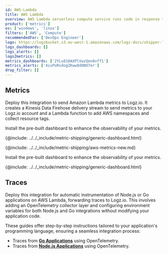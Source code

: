 ```yaml
---
id: AWS-Lambda
title: AWS Lambda
overview: AWS Lambda serverless compute service runs code in response to events and automatically manages compute resources. Send these events to Logz.io to identify anomalies and issues and quickly solve them.
product: ['metrics']
os: ['windows', 'linux']
filters: ['AWS', 'Compute']
recommendedFor: ['DevOps Engineer']
logo: https://logzbucket.s3.eu-west-1.amazonaws.com/logz-docs/shipper-logos/lambda-nodejs2.png
logs_dashboards: []
logs_alerts: []
logs2metrics: []
metrics_dashboards: ['2YLu810AXPlVwzQen8vff1']
metrics_alerts: ['4iuPoRsdogZKww8d0NO7er']
drop_filter: []
---
```



## Metrics

Deploy this integration to send Amazon Lambda metrics to Logz.io. It creates a Kinesis Data Firehose delivery stream to send metrics to your Logz.io account and a Lambda function to add AWS namespaces and collect resource tags.

Install the pre-built dashboard to enhance the observability of your metrics.

<!-- logzio-inject:install:grafana:dashboards ids=["5tAA2oqe1KZmJqQAKUFYuq"] -->

{@include: ../../_include/metric-shipping/generic-dashboard.html}


{@include: ../../_include/metric-shipping/aws-metrics-new.md}




Install the pre-built dashboard to enhance the observability of your metrics.

<!-- logzio-inject:install:grafana:dashboards ids=["5tAA2oqe1KZmJqQAKUFYuq"] -->

{@include: ../../_include/metric-shipping/generic-dashboard.html}


## Traces

Deploy this integration for automatic instrumentation of Node.js or Go applications on AWS Lambda, forwarding traces to Logz.io. This involves adding an OpenTelemetry collector layer and configuring environment variables for both Node.js and Go integrations without modifying your application code.

These guides offer step-by-step instructions tailored to your application's programming language, ensuring a seamless integration process:

* Traces from **[Go Applications](https://docs.logz.io/docs/shipping/AWS/Lambda-extension-go)** using OpenTelemetry.
* Traces from **[Node.js Applications](https://docs.logz.io/docs/shipping/aws/lambda-extension-node/)** using OpenTelemetry.



